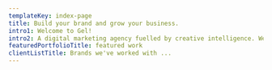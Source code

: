 ```yaml
---
templateKey: index-page
title: Build your brand and grow your business.
intro1: Welcome to Gel!
intro2: A digital marketing agency fuelled by creative intelligence. We understand why you’re here. You want to stop missing opportunities to connect with your audience — wherever they are. We get it.
featuredPortfolioTitle: featured work
clientListTitle: Brands we've worked with ...
---
```


